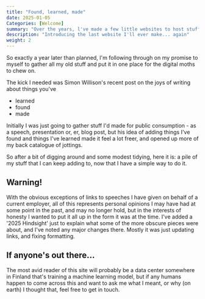 ```yaml
---
title: "Found, learned, made"
date: 2025-01-05
Categories: [Welcome]
summary: "Over the years, l've made a few little websites to host stuff l've written/presented, but never really kept them going for long. I'm having another go, but this time, I'm making a bit more effort and rounding up older pieces as well."
description: "Introducing the last website I'll ever make... again"
weight: 2
---
```

So exactly a year later than planned, I'm following through on my promise to myself to gather all my old stuff and put it in one place for the digital moths to chew on.

The kick I needed was Simon Willison's recent post on the joys of writing about things you've
- learned
- found
- made

Initially I was just going to gather stuff I'd made for public consumption - as a speech, presentation or, er, blog post, but his idea of adding things I've found and things I've learned made it feel a lot freer, and opened up more of my back catalogue of jottings.

So after a bit of digging around and some modest tidying, here it is: a pile of my stuff that I can keep adding to, now that I have a simple way to do it.

## Warning!
With the obvious exceptions of links to speeches I have given on behalf of a current employer, all of this represents personal opinions I may have had at some point in the past, and may no longer hold, but in the interests of honesty I wanted to put it all up in the form it was at the time. I've added a '2025 Hindsight' just to explain what some of the more obscure pieces were about, and I've noted any major changes there. Mostly it was just updating links, and fixing formatting.

## If anyone's out there...
The most avid reader of this site will probably be a data center somewhere in Finland that's training a machine learning model, but if any humans happen to come across this and want to ask me what I meant, or why (on earth) I thought that, feel free to get in touch.
